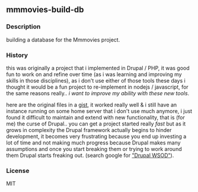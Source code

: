 ## mmmovies-build-db

### Description
building a database for the Mmmovies project.


### History
this was originally a project that i implemented in Drupal / PHP, it was good fun to work on and refine over time (as i was learning and improving my skills in those disciplines), as i don't use either of those tools these days i thought it would be a fun project to re-implement in nodejs / javascript, for the same reasons really.. _i want to improve my ability with these new tools_.

here are the original files in a [gist](https://gist.github.com/joates/3cf7e514a05393e892f8), it worked really well & i still have an instance running on some home server that i don't use much anymore, i just found it difficult to maintain and extend with new functionality, that is (for me) the curse of Drupal.. you can get a project started really _fast_ but as it grows in complexity the Drupal framework actually begins to hinder development, it becomes very frustrating because you end up investing a lot of time and not making much progress because Drupal makes many assumptions and once you start breaking them or trying to work around them Drupal starts freaking out. (search google for ["Drupal WSOD"](http://www.google.com/?q=drupal+wsod#q=drupal+wsod)).


### License
MIT
